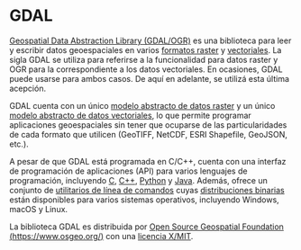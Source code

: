 # GDAL

[Geospatial Data Abstraction Library (GDAL/OGR)](https://gdal.org/) es una biblioteca para leer y escribir datos geoespaciales en varios [formatos raster](https://gdal.org/drivers/raster/) y [vectoriales](https://gdal.org/drivers/vector/). La sigla GDAL se utiliza para referirse a la funcionalidad para datos raster y OGR para la correspondiente a los datos vectoriales. En ocasiones, GDAL puede usarse para ambos casos. De aquí en adelante, se utilizá esta última acepción.

GDAL cuenta con un único [modelo abstracto de datos raster](https://gdal.org/user/raster_data_model.html) y un único [modelo abstracto de datos vectoriales](https://gdal.org/user/vector_data_model.html), lo que permite programar aplicaciones geoespaciales sin tener que ocuparse de las particularidades de cada formato que utilicen (GeoTIFF, NetCDF, ESRI Shapefile, GeoJSON, etc.).

A pesar de que GDAL está programada en C/C++, cuenta con una interfaz de programación de aplicaciones (API) para varios lenguajes de programación, incluyendo [C](https://gdal.org/api/index.html#c-api), [C++](https://gdal.org/api/index.html#id3), [Python](https://gdal.org/python/index.html) y [Java](https://gdal.org/java/overview-summary.html). Además, ofrece un conjunto de [utilitarios de línea de comandos](https://gdal.org/programs/) cuyas [distribuciones binarias](https://gdal.org/download.html#binaries) están disponibles para varios sistemas operativos, incluyendo Windows, macOS y Linux.

La biblioteca GDAL es distribuida por [Open Source Geospatial Foundation (https://www.osgeo.org/)](https://www.osgeo.org/) con una [licencia X/MIT](https://gdal.org/license.html#license).
